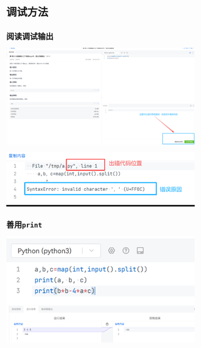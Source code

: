 # 调试方法

## 阅读调试输出

![image-20250916174407853](./about_debug.assets/image-20250916174407853.png)

![image-20250916174420902](./about_debug.assets/image-20250916174420902.png)



## 善用`print`

![image-20250916174433731](./about_debug.assets/image-20250916174433731.png)![image-20250916174443080](./about_debug.assets/image-20250916174443080.png)